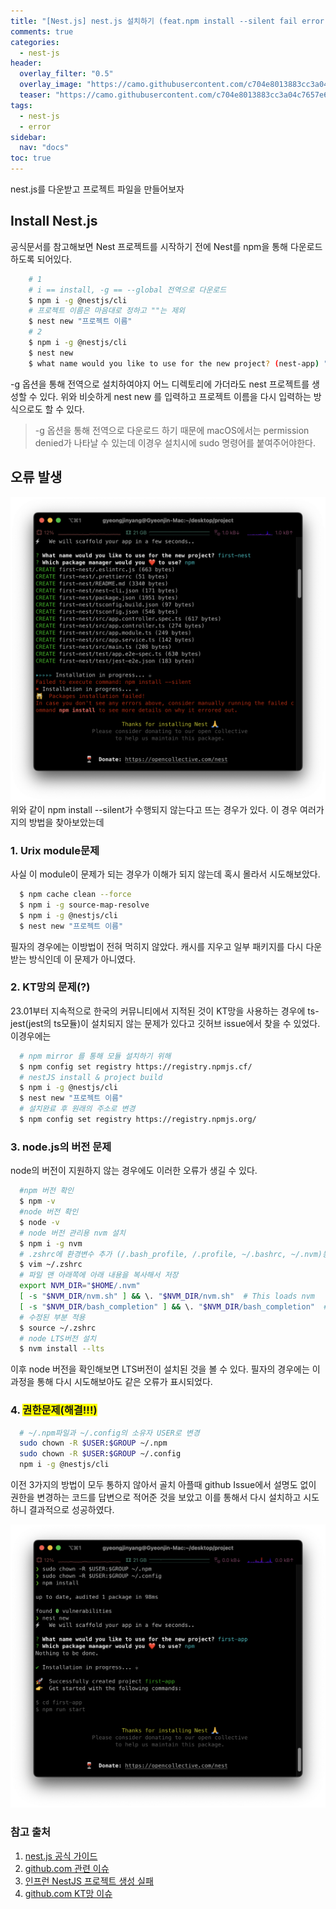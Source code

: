 ```yaml
---
title: "[Nest.js] nest.js 설치하기 (feat.npm install --silent fail error 해결법)"
comments: true
categories:
  - nest-js
header:
  overlay_filter: "0.5"
  overlay_image: "https://camo.githubusercontent.com/c704e8013883cc3a04c7657e656fe30be5b188145d759a6aaff441658c5ffae0/68747470733a2f2f6e6573746a732e636f6d2f696d672f6c6f676f5f746578742e737667"
  teaser: "https://camo.githubusercontent.com/c704e8013883cc3a04c7657e656fe30be5b188145d759a6aaff441658c5ffae0/68747470733a2f2f6e6573746a732e636f6d2f696d672f6c6f676f5f746578742e737667"
tags:
  - nest-js
  - error
sidebar:
  nav: "docs"
toc: true
---
```


nest.js를 다운받고 프로젝트 파일을 만들어보자

## Install Nest.js

공식문서를 참고해보면 Nest 프로젝트를 시작하기 전에 Nest를 npm을 통해 다운로드 하도록 되어있다.

```bash
    # 1
    # i == install, -g == --global 전역으로 다운로드
    $ npm i -g @nestjs/cli
    # 프로젝트 이름은 마음대로 정하고 ""는 제외
    $ nest new "프로젝트 이름"
    # 2
    $ npm i -g @nestjs/cli
    $ nest new
    $ what name would you like to use for the new project? (nest-app) "프로젝트 이름 입력"

```

-g 옵션을 통해 전역으로 설치하여야지 어느 디렉토리에 가더라도 nest 프로젝트를 생성할 수 있다.
위와 비슷하게 nest new 를 입력하고 프로젝트 이름을 다시 입력하는 방식으로도 할 수 있다.
<br>

> -g 옵션을 통해 전역으로 다운로드 하기 때문에 macOS에서는 permission denied가 나타날 수 있는데 이경우 설치시에 sudo 명령어를 붙여주어야한다.

## 오류 발생

<img src="/assets/images/Nest/error.png">
위와 같이 npm install --silent가 수행되지 않는다고 뜨는 경우가 있다. 이 경우 여러가지의 방법을 찾아보았는데

### 1. Urix module문제

사실 이 module이 문제가 되는 경우가 이해가 되지 않는데 혹시 몰라서 시도해보았다.

```bash
  $ npm cache clean --force
  $ npm i -g source-map-resolve
  $ npm i -g @nestjs/cli
  $ nest new "프로젝트 이름"
```

필자의 경우에는 이방법이 전혀 먹히지 않았다. 캐시를 지우고 일부 패키지를 다시 다운받는 방식인데 이 문제가 아니였다.

### 2. KT망의 문제(?)

23.01부터 지속적으로 한국의 커뮤니티에서 지적된 것이 KT망을 사용하는 경우에 ts-jest(jest의 ts모듈)이 설치되지 않는 문제가 있다고 깃허브 issue에서 찾을 수 있었다. 이경우에는

```bash
  # npm mirror 를 통해 모듈 설치하기 위해
  $ npm config set registry https://registry.npmjs.cf/
  # nestJS install & project build
  $ npm i -g @nestjs/cli
  $ nest new "프로젝트 이름"
  # 설치완료 후 원래의 주소로 변경
  $ npm config set registry https://registry.npmjs.org/
```

### 3. node.js의 버전 문제

node의 버전이 지원하지 않는 경우에도 이러한 오류가 생길 수 있다.

```bash
  #npm 버전 확인
  $ npm -v
  #node 버전 확인
  $ node -v
  # node 버전 관리용 nvm 설치
  $ npm i -g nvm
  # .zshrc에 환경변수 추가 (/.bash_profile, /.profile, ~/.bashrc, ~/.nvm)동일하게
  $ vim ~/.zshrc
  # 파일 맨 아래쪽에 아래 내용을 복사해서 저장
  export NVM_DIR="$HOME/.nvm"
  [ -s "$NVM_DIR/nvm.sh" ] && \. "$NVM_DIR/nvm.sh"  # This loads nvm
  [ -s "$NVM_DIR/bash_completion" ] && \. "$NVM_DIR/bash_completion"  # This loads nvm bash_completion
  # 수정된 부분 적용
  $ source ~/.zshrc
  # node LTS버전 설치
  $ nvm install --lts
```

이후 node 버전을 확인해보면 LTS버전이 설치된 것을 볼 수 있다. 필자의 경우에는 이과정을 통해 다시 시도해보아도 같은 오류가 표시되었다.

<h3>4. <span style="background-color:yellow">권한문제(해결!!!)</span></h3>

```bash
  # ~/.npm파일과 ~/.config의 소유자 USER로 변경
  sudo chown -R $USER:$GROUP ~/.npm
  sudo chown -R $USER:$GROUP ~/.config
  npm i -g @nestjs/cli
```

이전 3가지의 방법이 모두 통하지 않아서 골치 아플때 github Issue에서 설명도 없이 권한을 변경하는 코드를 답변으로 적어준 것을 보았고 이를 통해서 다시 설치하고 시도하니 결과적으로 성공하였다.

<img src="/assets/images/Nest/success.png">

### 참고 출처

1. [nest.js 공식 가이드](https://docs.nestjs.com/)
2. [github.com 관련 이슈](https://github.com/nestjs/nest-cli/issues/153)
3. [인프런 NestJS 프로젝트 생성 실패](inflearn.com/questions/779041/solved-nestjs-프로젝트-생성-실패)
4. [github.com KT망 이슈](https://github.com/kulshekhar/ts-jest/issues/3992)
